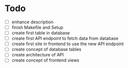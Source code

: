 # Todo

- [ ] enhance description
- [ ] finish Makefile and Setup
- [ ] create first table in database
- [ ] create first API endpoint to fetch data from database
- [ ] create first site in frontend to use the new API endpoint
- [ ] create concept of database tables
- [ ] create architecture of API
- [ ] create concept of frontend views